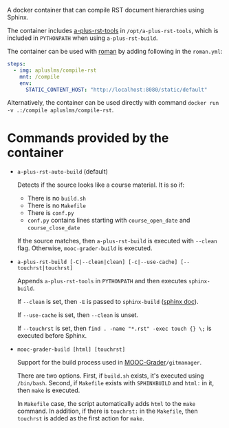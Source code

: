 A docker container that can compile RST document hierarchies using Sphinx.

The container includes [a-plus-rst-tools](https://github.com/Aalto-LeTech/a-plus-rst-tools) in `/opt/a-plus-rst-tools`, which is included in `PYTHONPATH` when using `a-plus-rst-build`.

The container can be used with [roman](https://github.com/apluslms/roman) by adding following in the `roman.yml`:

```yaml
steps:
  - img: apluslms/compile-rst
    mnt: /compile
    env:
      STATIC_CONTENT_HOST: "http://localhost:8080/static/default"
```

Alternatively, the container can be used directly with command `docker run -v .:/compile apluslms/compile-rst`.


# Commands provided by the container

* `a-plus-rst-auto-build` (default)

    Detects if the source looks like a course material.
    It is so if:

    * There is no `build.sh`
    * There is no `Makefile`
    * There is `conf.py`
    * `conf.py` contains lines starting with `course_open_date` and `course_close_date`

    If the source matches, then `a-plus-rst-build` is executed with `--clean` flag.
    Otherwise, `mooc-grader-build` is executed.

* `a-plus-rst-build [-C|--clean|clean] [-c|--use-cache] [--touchrst|touchrst]`

    Appends `a-plus-rst-tools` in `PYTHONPATH` and then executes `sphinx-build`.

    If `--clean` is set, then `-E` is passed to `sphinx-build` ([sphinx doc](https://www.sphinx-doc.org/en/master/man/sphinx-build.html#cmdoption-sphinx-build-e)).

    If `--use-cache` is set, then `--clean` is unset.

    If `--touchrst` is set, then `find . -name "*.rst" -exec touch {} \;` is executed before Sphinx.


* `mooc-grader-build [html] [touchrst]`

    Support for the build process used in [MOOC-Grader](https://github.com/Aalto-LeTech/mooc-grader)`/gitmanager`.

    There are two options.
    First, if `build.sh` exists, it's executed using `/bin/bash`.
    Second, if `Makefile` exists with `SPHINXBUILD` and `html:` in it, then `make` is executed.

    In `Makefile` case, the script automatically adds `html` to the `make` command.
    In addition, if there is `touchrst:` in the `Makefile`, then `touchrst` is added as the first action for `make`.
